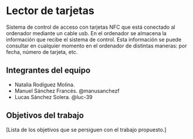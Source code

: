 # Lector de tarjetas

Sistema de control de acceso con tarjetas NFC que está conectado al ordenador mediante un cable usb. En el ordenador se almacena la información que recibe el sistema de control. Esta información se puede consultar en cualquier momento en el ordenador de distintas maneras: por fecha, número de tarjeta, etc.

## Integrantes del equipo

- Natalia Rodíguez Molina. 
- Manuel Sánchez Francés. @manusanchezf
- Lucas Sánchez Solera. @luc-39

## Objetivos del trabajo

[Lista de los objetivos que se persiguen con el trabajo propuesto.]
